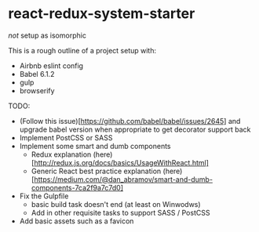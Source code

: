 # react-redux-system-starter
*not* setup as isomorphic

This is a rough outline of a project setup with:

* Airbnb eslint config
* Babel 6.1.2
* gulp
* browserify

TODO:

* (Follow this issue)[https://github.com/babel/babel/issues/2645] and upgrade babel version when appropriate to get decorator support back
* Implement PostCSS or SASS
* Implement some smart and dumb components
  * Redux explanation (here)[http://redux.js.org/docs/basics/UsageWithReact.html]
  * Generic React best practice explanation (here)[https://medium.com/@dan_abramov/smart-and-dumb-components-7ca2f9a7c7d0]
* Fix the Gulpfile
  * basic build task doesn't end (at least on Winwodws)
  * Add in other requisite tasks to support SASS / PostCSS
* Add basic assets such as a favicon
